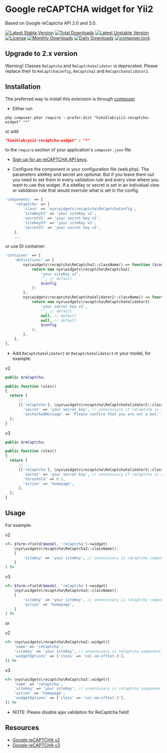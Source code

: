 Google reCAPTCHA widget for Yii2
================================
Based on Google reCaptcha API 2.0 and 3.0.

[![Latest Stable Version](https://poser.pugx.org/nyx-solutions/yii2-nyx-recaptcha-widget/v/stable)](https://packagist.org/packages/nyx-solutions/yii2-nyx-recaptcha-widget)
[![Total Downloads](https://poser.pugx.org/nyx-solutions/yii2-nyx-recaptcha-widget/downloads)](https://packagist.org/packages/nyx-solutions/yii2-nyx-recaptcha-widget)
[![Latest Unstable Version](https://poser.pugx.org/nyx-solutions/yii2-nyx-recaptcha-widget/v/unstable)](https://packagist.org/packages/nyx-solutions/yii2-nyx-recaptcha-widget)
[![License](https://poser.pugx.org/nyx-solutions/yii2-nyx-recaptcha-widget/license)](https://packagist.org/packages/nyx-solutions/yii2-nyx-recaptcha-widget)
[![Monthly Downloads](https://poser.pugx.org/nyx-solutions/yii2-nyx-recaptcha-widget/d/monthly)](https://packagist.org/packages/nyx-solutions/yii2-nyx-recaptcha-widget)
[![Daily Downloads](https://poser.pugx.org/nyx-solutions/yii2-nyx-recaptcha-widget/d/daily)](https://packagist.org/packages/nyx-solutions/yii2-nyx-recaptcha-widget)
[![composer.lock](https://poser.pugx.org/nyx-solutions/yii2-nyx-recaptcha-widget/composerlock)](https://packagist.org/packages/nyx-solutions/yii2-nyx-recaptcha-widget)

Upgrade to 2.x version
------------
Warning! Classes `ReCaptcha` and `ReCaptchaValidator` is deprecated. Please replace their to `ReCaptchaConfig`,
`ReCaptcha2` and `ReCaptchaValidator2`.

Installation
------------
The preferred way to install this extension is through [composer](http://getcomposer.org/download/).

* Either run

```
php composer.phar require --prefer-dist "himiklab/yii2-recaptcha-widget" "*"
```

or add

```json
"himiklab/yii2-recaptcha-widget" : "*"
```

to the `require` section of your application's `composer.json` file.

* [Sign up for an reCAPTCHA API keys](https://www.google.com/recaptcha/admin/create).

* Configure the component in your configuration file (web.php). The parameters siteKey and secret are optional.
But if you leave them out you need to set them in every validation rule and every view where you want to use this widget.
If a siteKey or secret is set in an individual view or validation rule that would overrule what is set in the config.

```php
'components' => [
    'reCaptcha' => [
        'class' => 'nyx\widgets\recaptcha\ReCaptchaConfig',
        'siteKeyV2' => 'your siteKey v2',
        'secretV2' => 'your secret key v2',
        'siteKeyV3' => 'your siteKey v3',
        'secretV3' => 'your secret key v3',
    ],
    ...
```

or use DI container:

```php
'container' => [
    'definitions' => [
        nyx\widgets\recaptcha\ReCaptcha2::className() => function ($container, $params, $config) {
            return new nyx\widgets\recaptcha\ReCaptcha2(
                'your siteKey v2',
                '', // default
                $config
            );
        },
        nyx\widgets\recaptcha\ReCaptchaValidator2::className() => function ($container, $params, $config) {
            return new nyx\widgets\recaptcha\ReCaptchaValidator2(
                'your secret key v2',
                '', // default
                null, // default
                null, // default
                $config
            );
        },
    ],
],
```

* Add `ReCaptchaValidator2` or `ReCaptchaValidator3` in your model, for example:

v2
```php
public $reCaptcha;

public function rules()
{
  return [
      // ...
      [['reCaptcha'], \nyx\widgets\recaptcha\ReCaptchaValidator2::className(),
        'secret' => 'your secret key', // unnecessary if reСaptcha is already configured
        'uncheckedMessage' => 'Please confirm that you are not a bot.'],
  ];
}
```

v3
```php
public $reCaptcha;

public function rules()
{
  return [
      // ...
      [['reCaptcha'], \nyx\widgets\recaptcha\ReCaptchaValidator3::className(),
        'secret' => 'your secret key', // unnecessary if reСaptcha is already configured
        'threshold' => 0.5,
        'action' => 'homepage',
      ],
  ];
}
```

Usage
-----
For example:

v2
```php
<?= $form->field($model, 'reCaptcha')->widget(
    \nyx\widgets\recaptcha\ReCaptcha2::className(),
    [
        'siteKey' => 'your siteKey', // unnecessary is reCaptcha component was set up
    ]
) ?>
```

v3
```php
<?= $form->field($model, 'reCaptcha')->widget(
    \nyx\widgets\recaptcha\ReCaptcha3::className(),
    [
        'siteKey' => 'your siteKey', // unnecessary is reCaptcha component was set up
        'action' => 'homepage',
    ]
) ?>
```

or

v2
```php
<?= \nyx\widgets\recaptcha\ReCaptcha2::widget([
    'name' => 'reCaptcha',
    'siteKey' => 'your siteKey', // unnecessary is reCaptcha component was set up
    'widgetOptions' => ['class' => 'col-sm-offset-3'],
]) ?>
```

v3
```php
<?= \nyx\widgets\recaptcha\ReCaptcha3::widget([
    'name' => 'reCaptcha',
    'siteKey' => 'your siteKey', // unnecessary is reCaptcha component was set up
    'action' => 'homepage',
    'widgetOptions' => ['class' => 'col-sm-offset-3'],
]) ?>
```

* NOTE: Please disable ajax validation for ReCaptcha field!

Resources
---------
* [Google reCAPTCHA v2](https://developers.google.com/recaptcha)
* [Google reCAPTCHA v3](https://developers.google.com/recaptcha/docs/v3)
